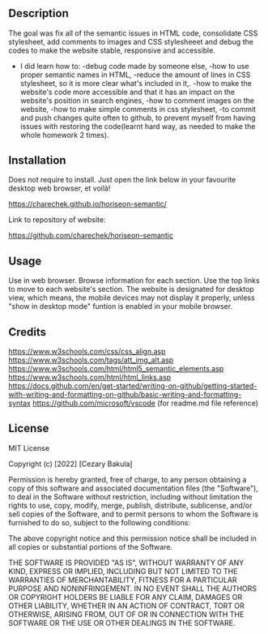 # <Horiseon-semantic>

## Description

The goal was fix all of the semantic issues in HTML code, consolidate CSS stylesheet, add comments to images and CSS stylesheeet and debug the codes to make the website stable, responsive and accessible.

- I did learn how to:
-debug code made by someone else, 
-how to use proper semantic names in HTML, 
-reduce the amount of lines in CSS stylesheet, so it is more clear what's included in it,.
-how to make the website's code more accessible and that it has an impact on the website's position in search engines,
-how to comment images on the website,
-how to make simple comments in css stylesheet,
-to commit and push changes quite often to github, to prevent myself from having issues with restoring the code(learnt hard way, as needed to make the whole homework 2 times).

## Installation
Does not require to install.
Just open the link below in your favourite desktop web browser, et voilà!

https://charechek.github.io/horiseon-semantic/

Link to repository of website:

https://github.com/charechek/horiseon-semantic
## Usage

Use in web browser. Browse information for each section. Use the top links to move to each website's section.
The website is designated for desktop view, which means, the mobile devices may not display it properly, unless "show in desktop mode" funtion is enabled in your mobile browser.

## Credits

https://www.w3schools.com/css/css_align.asp
https://www.w3schools.com/tags/att_img_alt.asp
https://www.w3schools.com/html/html5_semantic_elements.asp
https://www.w3schools.com/html/html_links.asp
https://docs.github.com/en/get-started/writing-on-github/getting-started-with-writing-and-formatting-on-github/basic-writing-and-formatting-syntax
https://github.com/microsoft/vscode (for readme.md file reference)

## License

MIT License

Copyright (c) [2022] [Cezary Bakula]

Permission is hereby granted, free of charge, to any person obtaining a copy
of this software and associated documentation files (the "Software"), to deal
in the Software without restriction, including without limitation the rights
to use, copy, modify, merge, publish, distribute, sublicense, and/or sell
copies of the Software, and to permit persons to whom the Software is
furnished to do so, subject to the following conditions:

The above copyright notice and this permission notice shall be included in all
copies or substantial portions of the Software.

THE SOFTWARE IS PROVIDED "AS IS", WITHOUT WARRANTY OF ANY KIND, EXPRESS OR
IMPLIED, INCLUDING BUT NOT LIMITED TO THE WARRANTIES OF MERCHANTABILITY,
FITNESS FOR A PARTICULAR PURPOSE AND NONINFRINGEMENT. IN NO EVENT SHALL THE
AUTHORS OR COPYRIGHT HOLDERS BE LIABLE FOR ANY CLAIM, DAMAGES OR OTHER
LIABILITY, WHETHER IN AN ACTION OF CONTRACT, TORT OR OTHERWISE, ARISING FROM,
OUT OF OR IN CONNECTION WITH THE SOFTWARE OR THE USE OR OTHER DEALINGS IN THE
SOFTWARE.
